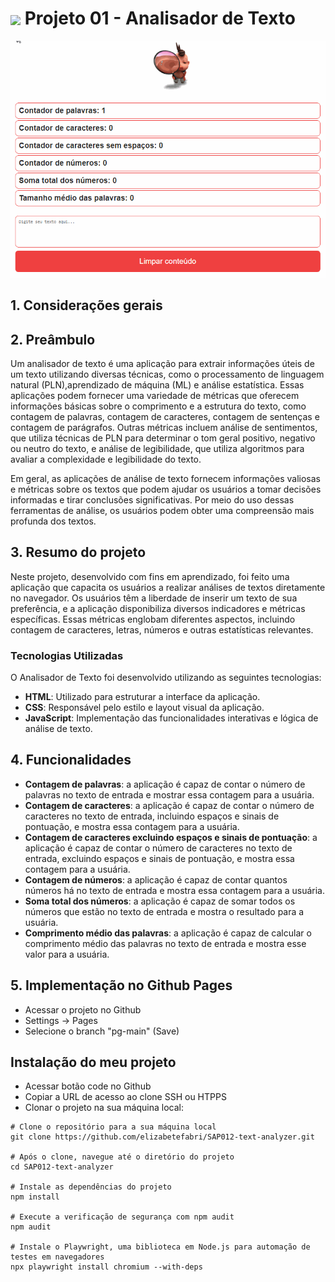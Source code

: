 <h1>
    <a href="https://www.laboratoria.la/br">
     <img align="center" width="40px" src="https://v.fastcdn.co/u/cf943cfe/52655001-0-Laboratoria-RGB-isot.png"></a>
    <span>Projeto 01 - Analisador de Texto</span>
</h1>

<div align="center">

[<img src="src/assets/img/edit-analyser.gif">](https://elizabetefabri.github.io/SAP012-text-analyzer/)

</div>

## 1. Considerações gerais

## 2. Preâmbulo

Um analisador de texto é uma aplicação para extrair informações úteis de um texto utilizando diversas técnicas, como o processamento de linguagem natural (PLN),aprendizado de máquina (ML) e análise estatística. Essas aplicações podem fornecer uma variedade de métricas que oferecem informações básicas sobre o comprimento e a estrutura do texto, como contagem de palavras, contagem de caracteres, contagem de sentenças e contagem de parágrafos. Outras métricas incluem análise de sentimentos, que utiliza técnicas de PLN para determinar o tom geral positivo, negativo ou neutro do texto, e análise de legibilidade, que utiliza algoritmos para avaliar a complexidade e legibilidade do texto.

Em geral, as aplicações de análise de texto fornecem informações valiosas e métricas sobre os textos que podem ajudar os usuários a tomar decisões informadas e tirar conclusões significativas. Por meio do uso dessas ferramentas de análise, os usuários podem obter uma compreensão mais profunda dos textos.

## 3. Resumo do projeto

Neste projeto, desenvolvido com fins em aprendizado, foi feito uma aplicação que capacita os usuários a realizar análises de textos diretamente no navegador. Os usuários têm a liberdade de inserir um texto de sua preferência, e a aplicação disponibiliza diversos indicadores e métricas específicas. Essas métricas englobam diferentes aspectos, incluindo contagem de caracteres, letras, números e outras estatísticas relevantes.

### Tecnologias Utilizadas
O Analisador de Texto foi desenvolvido utilizando as seguintes tecnologias:

- **HTML**: Utilizado para estruturar a interface da aplicação.
- **CSS**: Responsável pelo estilo e layout visual da aplicação.
- **JavaScript**: Implementação das funcionalidades interativas e lógica de análise de texto.

## 4. Funcionalidades

- **Contagem de palavras**: a aplicação é capaz de contar o número de
  palavras no texto de entrada e mostrar essa contagem para a usuária.
- **Contagem de caracteres**: a aplicação é capaz de contar o número de
  caracteres no texto de entrada, incluindo espaços e sinais de
  pontuação, e mostra essa contagem para a usuária.
- **Contagem de caracteres excluindo espaços e sinais de pontuação**:
  a aplicação é capaz de contar o número de caracteres no texto de
  entrada, excluindo espaços e sinais de pontuação, e mostra essa contagem
  para a usuária.
- **Contagem de números**: a aplicação é capaz de contar quantos números há no
  texto de entrada e mostra essa contagem para a usuária.
- **Soma total dos números**: a aplicação é capaz de somar todos os números que
  estão no texto de entrada e mostra o resultado para a usuária.
- **Comprimento médio das palavras**: a aplicação é capaz de calcular o
  comprimento médio das palavras no texto de entrada e mostra esse valor para a usuária.

## 5. Implementação no Github Pages

- Acessar o projeto no Github
- Settings -> Pages
- Selecione o branch "pg-main" (Save)

## Instalação do meu projeto

- Acessar botão code no Github
- Copiar a URL de acesso ao clone SSH ou HTPPS
- Clonar o projeto na sua máquina local:

```
# Clone o repositório para a sua máquina local
git clone https://github.com/elizabetefabri/SAP012-text-analyzer.git

# Após o clone, navegue até o diretório do projeto
cd SAP012-text-analyzer

# Instale as dependências do projeto
npm install

# Execute a verificação de segurança com npm audit
npm audit

# Instale o Playwright, uma biblioteca em Node.js para automação de testes em navegadores
npx playwright install chromium --with-deps

```
